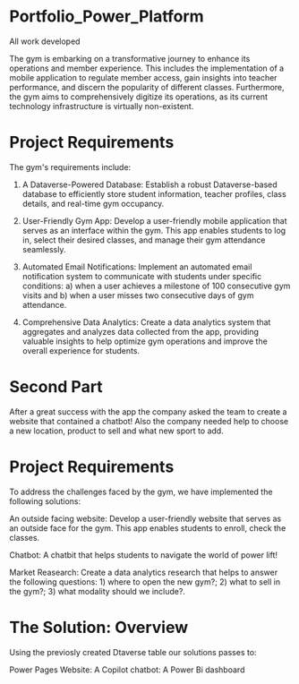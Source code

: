 # Portfolio_Power_Platform
 All work developed

The gym is embarking on a transformative journey to enhance its operations and member experience. This includes the implementation of a mobile application to regulate member access, gain insights into teacher performance, and discern the popularity of different classes. Furthermore, the gym aims to comprehensively digitize its operations, as its current technology infrastructure is virtually non-existent.

# Project Requirements
The gym's requirements include:

1. A Dataverse-Powered Database: Establish a robust Dataverse-based database to efficiently store student information, teacher profiles, class details, and real-time gym occupancy.

2. User-Friendly Gym App: Develop a user-friendly mobile application that serves as an interface within the gym. This app enables students to log in, select their desired classes, and manage their gym attendance seamlessly.

3. Automated Email Notifications: Implement an automated email notification system to communicate with students under specific conditions: a) when a user achieves a milestone of 100 consecutive gym visits and b) when a user misses two consecutive days of gym attendance.

4. Comprehensive Data Analytics: Create a data analytics system that aggregates and analyzes data collected from the app, providing valuable insights to help optimize gym operations and improve the overall experience for students.


# Second Part
After a great success with the app the company asked the team to create a website that contained a chatbot! Also the company needed help to choose a new location, product to sell and what new sport to add.

# Project Requirements
To address the challenges faced by the gym, we have implemented the following solutions:

An outside facing website: Develop a user-friendly website that serves as an outside face for the gym. This app enables students to enroll, check the classes.

Chatbot: A chatbit that helps students to navigate the world of power lift!

Market Reasearch: Create a data analytics research that helps to answer the following questions: 1) where to open the new gym?; 2) what to sell in the gym?; 3) what modality should we include?.

# The Solution: Overview
Using the previosly created Dtaverse table our solutions passes to:

Power Pages Website:
A Copilot chatbot:
A Power Bi dashboard

